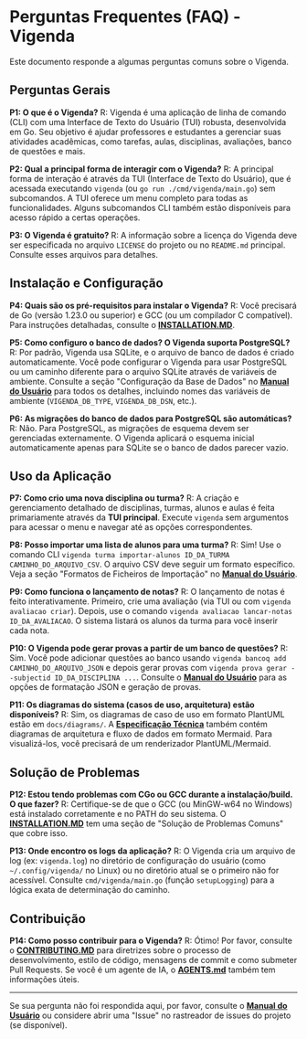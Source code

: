 # Perguntas Frequentes (FAQ) - Vigenda

Este documento responde a algumas perguntas comuns sobre o Vigenda.

## Perguntas Gerais

**P1: O que é o Vigenda?**
R: Vigenda é uma aplicação de linha de comando (CLI) com uma Interface de Texto do Usuário (TUI) robusta, desenvolvida em Go. Seu objetivo é ajudar professores e estudantes a gerenciar suas atividades acadêmicas, como tarefas, aulas, disciplinas, avaliações, banco de questões e mais.

**P2: Qual a principal forma de interagir com o Vigenda?**
R: A principal forma de interação é através da TUI (Interface de Texto do Usuário), que é acessada executando `vigenda` (ou `go run ./cmd/vigenda/main.go`) sem subcomandos. A TUI oferece um menu completo para todas as funcionalidades. Alguns subcomandos CLI também estão disponíveis para acesso rápido a certas operações.

**P3: O Vigenda é gratuito?**
R: A informação sobre a licença do Vigenda deve ser especificada no arquivo `LICENSE` do projeto ou no `README.md` principal. Consulte esses arquivos para detalhes.

## Instalação e Configuração

**P4: Quais são os pré-requisitos para instalar o Vigenda?**
R: Você precisará de Go (versão 1.23.0 ou superior) e GCC (ou um compilador C compatível). Para instruções detalhadas, consulte o [**INSTALLATION.MD**](../../INSTALLATION.MD).

**P5: Como configuro o banco de dados? O Vigenda suporta PostgreSQL?**
R: Por padrão, Vigenda usa SQLite, e o arquivo de banco de dados é criado automaticamente. Você pode configurar o Vigenda para usar PostgreSQL ou um caminho diferente para o arquivo SQLite através de variáveis de ambiente. Consulte a seção "Configuração da Base de Dados" no [**Manual do Usuário**](../user_manual/README.md) para todos os detalhes, incluindo nomes das variáveis de ambiente (`VIGENDA_DB_TYPE`, `VIGENDA_DB_DSN`, etc.).

**P6: As migrações do banco de dados para PostgreSQL são automáticas?**
R: Não. Para PostgreSQL, as migrações de esquema devem ser gerenciadas externamente. O Vigenda aplicará o esquema inicial automaticamente apenas para SQLite se o banco de dados parecer vazio.

## Uso da Aplicação

**P7: Como crio uma nova disciplina ou turma?**
R: A criação e gerenciamento detalhado de disciplinas, turmas, alunos e aulas é feita primariamente através da **TUI principal**. Execute `vigenda` sem argumentos para acessar o menu e navegar até as opções correspondentes.

**P8: Posso importar uma lista de alunos para uma turma?**
R: Sim! Use o comando CLI `vigenda turma importar-alunos ID_DA_TURMA CAMINHO_DO_ARQUIVO_CSV`. O arquivo CSV deve seguir um formato específico. Veja a seção "Formatos de Ficheiros de Importação" no [**Manual do Usuário**](../user_manual/README.md).

**P9: Como funciona o lançamento de notas?**
R: O lançamento de notas é feito interativamente. Primeiro, crie uma avaliação (via TUI ou com `vigenda avaliacao criar`). Depois, use o comando `vigenda avaliacao lancar-notas ID_DA_AVALIACAO`. O sistema listará os alunos da turma para você inserir cada nota.

**P10: O Vigenda pode gerar provas a partir de um banco de questões?**
R: Sim. Você pode adicionar questões ao banco usando `vigenda bancoq add CAMINHO_DO_ARQUIVO_JSON` e depois gerar provas com `vigenda prova gerar --subjectid ID_DA_DISCIPLINA ...`. Consulte o [**Manual do Usuário**](../user_manual/README.md) para as opções de formatação JSON e geração de provas.

**P11: Os diagramas do sistema (casos de uso, arquitetura) estão disponíveis?**
R: Sim, os diagramas de caso de uso em formato PlantUML estão em `docs/diagrams/`. A [**Especificação Técnica**](../../TECHNICAL_SPECIFICATION.MD) também contém diagramas de arquitetura e fluxo de dados em formato Mermaid. Para visualizá-los, você precisará de um renderizador PlantUML/Mermaid.

## Solução de Problemas

**P12: Estou tendo problemas com CGo ou GCC durante a instalação/build. O que fazer?**
R: Certifique-se de que o GCC (ou MinGW-w64 no Windows) está instalado corretamente e no PATH do seu sistema. O [**INSTALLATION.MD**](../../INSTALLATION.MD) tem uma seção de "Solução de Problemas Comuns" que cobre isso.

**P13: Onde encontro os logs da aplicação?**
R: O Vigenda cria um arquivo de log (ex: `vigenda.log`) no diretório de configuração do usuário (como `~/.config/vigenda/` no Linux) ou no diretório atual se o primeiro não for acessível. Consulte `cmd/vigenda/main.go` (função `setupLogging`) para a lógica exata de determinação do caminho.

## Contribuição

**P14: Como posso contribuir para o Vigenda?**
R: Ótimo! Por favor, consulte o [**CONTRIBUTING.MD**](../../CONTRIBUTING.MD) para diretrizes sobre o processo de desenvolvimento, estilo de código, mensagens de commit e como submeter Pull Requests. Se você é um agente de IA, o [**AGENTS.md**](../../AGENTS.md) também tem informações úteis.

---

Se sua pergunta não foi respondida aqui, por favor, consulte o [**Manual do Usuário**](../user_manual/README.md) ou considere abrir uma "Issue" no rastreador de issues do projeto (se disponível).
